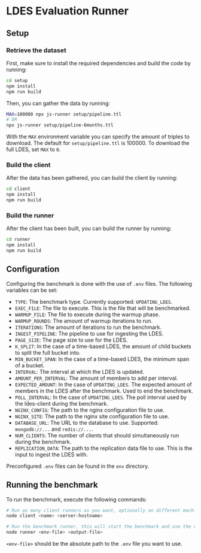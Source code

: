 # LDES Evaluation Runner

## Setup

### Retrieve the dataset

First, make sure to install the required dependencies and build the code by running:

```bash
cd setup
npm install
npm run build
```

Then, you can gather the data by running:

```bash
MAX=100000 npx js-runner setup/pipeline.ttl
# OR
npx js-runner setup/pipeline-6months.ttl
```

With the `MAX` environment variable you can specify the amount of triples to download. The default for `setup/pipeline.ttl` is 100000.
To download the full LDES, set `MAX` to `0`.


### Build the client

After the data has been gathered, you can build the client by running:

```bash
cd client
npm install
npm run build
```


### Build the runner

After the client has been built, you can build the runner by running:

```bash
cd runner
npm install
npm run build
```


## Configuration

Configuring the benchmark is done with the use of `.env` files.
The following variables can be set:

- `TYPE`: The benchmark type. Currently supported: `UPDATING_LDES`.
- `EXEC_FILE`: The file to execute. This is the file that will be benchmarked.
- `WARMUP_FILE`: The file to execute during the warmup phase.
- `WARMUP_ROUNDS`: The amount of warmup iterations to run.
- `ITERATIONS`: The amount of iterations to run the benchmark.
- `INGEST_PIPELINE`: The pipeline to use for ingesting the LDES.
- `PAGE_SIZE`: The page size to use for the LDES.
- `K_SPLIT`: In the case of a time-based LDES, the amount of child buckets to split the full bucket into.
- `MIN_BUCKET_SPAN`: In the case of a time-based LDES, the minimum span of a bucket.
- `INTERVAL`: The interval at which the LDES is updated.
- `AMOUNT_PER_INTERVAL`: The amount of members to add per interval.
- `EXPECTED_AMOUNT`: In the case of `UPDATING_LDES`. The expected amount of members in the LDES after the benchmark.
  Used to end the benchmark.
- `POLL_INTERVAL`: In the case of `UPDATING_LDES`. The poll interval used by the ldes-client during the benchmark.
- `NGINX_CONFIG`: The path to the nginx configuration file to use.
- `NGINX_SITE`: The path to the nginx site configuration file to use.
- `DATABASE_URL`: The URL to the database to use. Supported: `mongodb://...` and `redis://...`.
- `NUM_CLIENTS`: The number of clients that should simultaneously run during the benchmark.
- `REPLICATION_DATA`: The path to the replication data file to use. This is the input to ingest the LDES with.

Preconfigured `.env` files can be found in the `env` directory.


## Running the benchmark

To run the benchmark, execute the following commands:

```bash
# Run as many client runners as you want, optionally on different machines.
node client <name> <server-hostname>

# Run the benchmark runner, this will start the benchmark and use the client runners.
node runner <env-file> <output-file>
```

`<env-file>` should be the absolute path to the `.env` file you want to use.
